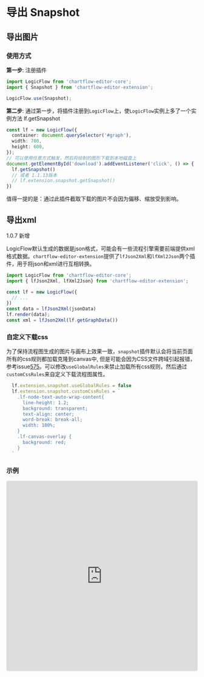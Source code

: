 # 导出 Snapshot

## 导出图片

### 使用方式

**第一步**: 注册插件

```ts
import LogicFlow from 'chartflow-editor-core';
import { Snapshot } from 'chartflow-editor-extension';

LogicFlow.use(Snapshot);
```

**第二步**:
通过第一步，将插件注册到`LogicFlow`上，使`LogicFlow`实例上多了一个实例方法 lf.getSnapshot

```ts
const lf = new LogicFlow({
  container: document.querySelector('#graph'),
  width: 700,
  height: 600,
});
// 可以使用任意方式触发，然后将绘制的图形下载到本地磁盘上
document.getElementById('download').addEventListener('click', () => {
  lf.getSnapshot()
  // 或者 1.1.13版本
  // lf.extension.snapshot.getSnapshot()
})
```

值得一提的是：通过此插件截取下载的图片不会因为偏移、缩放受到影响。

## 导出xml

1.0.7 新增

LogicFlow默认生成的数据是json格式，可能会有一些流程引擎需要前端提供xml格式数据。`chartflow-editor-extension`提供了`lfJson2Xml`和`lfXml2Json`两个插件，用于将json和xml进行互相转换。

```ts
import LogicFlow from 'chartflow-editor-core';
import { lfJson2Xml, lfXml2Json} from 'chartflow-editor-extension';

const lf = new LogicFlow({
  // ...
})
const data = lfJson2Xml(jsonData)
lf.render(data);
const xml = lfJson2Xml(lf.getGraphData())
```

### 自定义下载css

为了保持流程图生成的图片与画布上效果一致，`snapshot`插件默认会将当前页面所有的css规则都加载克隆到canvas中, 但是可能会因为CSS文件跨域引起报错，参考issue[575](https://github.com/didi/LogicFlow/issues/575)。可以修改`useGlobalRules`来禁止加载所有css规则，然后通过`customCssRules`来自定义下载流程图属性。

```js
  lf.extension.snapshot.useGlobalRules = false
  lf.extension.snapshot.customCssRules = `
    .lf-node-text-auto-wrap-content{
      line-height: 1.2;
      background: transparent;
      text-align: center;
      word-break: break-all;
      width: 100%;
    }
    .lf-canvas-overlay {
      background: red;
    }
  `
```
### 示例

<iframe src="https://codesandbox.io/embed/logicflow-base21-o3vqi?fontsize=14&hidenavigation=1&theme=dark&view=preview"
     style="width:100%; height:500px; border:0; border-radius: 4px; overflow:hidden;"
     title="logicflow-base21"
     allow="accelerometer; ambient-light-sensor; camera; encrypted-media; geolocation; gyroscope; hid; microphone; midi; payment; usb; vr; xr-spatial-tracking"
     sandbox="allow-forms allow-modals allow-popups allow-presentation allow-same-origin allow-scripts"
   ></iframe>